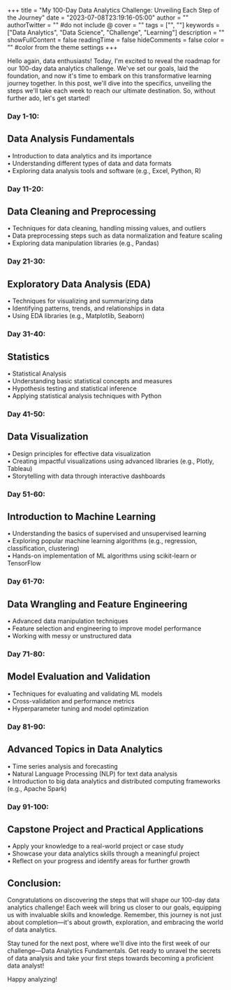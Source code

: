 +++
title = "My 100-Day Data Analytics Challenge: Unveiling Each Step of the Journey"
date = "2023-07-08T23:19:16-05:00"
author = ""
authorTwitter = "" #do not include @
cover = ""
tags = ["", ""]
keywords = ["Data Analytics", "Data Science", "Challenge", "Learning"]
description = ""
showFullContent = false
readingTime = false
hideComments = false
color = "" #color from the theme settings
+++

Hello again, data enthusiasts! Today, I'm excited to reveal the roadmap for our 100-day data analytics challenge. We've set our goals, laid the foundation, and now it's time to embark on this transformative learning journey together. In this post, we'll dive into the specifics, unveiling the steps we'll take each week to reach our ultimate destination. So, without further ado, let's get started!

### Day 1-10: 
## Data Analysis Fundamentals
•	Introduction to data analytics and its importance \
•	Understanding different types of data and data formats \
•	Exploring data analysis tools and software (e.g., Excel, Python, R) 

### Day 11-20: 
## Data Cleaning and Preprocessing
•	Techniques for data cleaning, handling missing values, and outliers \
•	Data preprocessing steps such as data normalization and feature scaling \
•	Exploring data manipulation libraries (e.g., Pandas) 

### Day 21-30: 
## Exploratory Data Analysis (EDA)
•	Techniques for visualizing and summarizing data \
•	Identifying patterns, trends, and relationships in data \
•	Using EDA libraries (e.g., Matplotlib, Seaborn) 

### Day 31-40: 
## Statistics
•	Statistical Analysis \
•	Understanding basic statistical concepts and measures \
•	Hypothesis testing and statistical inference \
•	Applying statistical analysis techniques with Python 


### Day 41-50: 
## Data Visualization
•	Design principles for effective data visualization \
•	Creating impactful visualizations using advanced libraries (e.g., Plotly, Tableau) \
•	Storytelling with data through interactive dashboards 

### Day 51-60: 
## Introduction to Machine Learning
•	Understanding the basics of supervised and unsupervised learning \
•	Exploring popular machine learning algorithms (e.g., regression, classification, clustering) \
•	Hands-on implementation of ML algorithms using scikit-learn or TensorFlow 

### Day 61-70: 
## Data Wrangling and Feature Engineering
•	Advanced data manipulation techniques \
•	Feature selection and engineering to improve model performance \
•	Working with messy or unstructured data 

### Day 71-80: 
## Model Evaluation and Validation
•	Techniques for evaluating and validating ML models \
•	Cross-validation and performance metrics \
•	Hyperparameter tuning and model optimization 


### Day 81-90: 
## Advanced Topics in Data Analytics
•	Time series analysis and forecasting \
•	Natural Language Processing (NLP) for text data analysis \
•	Introduction to big data analytics and distributed computing frameworks (e.g., Apache Spark) 

### Day 91-100: 
## Capstone Project and Practical Applications

•	Apply your knowledge to a real-world project or case study \
•	Showcase your data analytics skills through a meaningful project \
•	Reflect on your progress and identify areas for further growth 

## Conclusion:
Congratulations on discovering the steps that will shape our 100-day data analytics challenge! Each week will bring us closer to our goals, equipping us with invaluable skills and knowledge. Remember, this journey is not just about completion—it's about growth, exploration, and embracing the world of data analytics.

Stay tuned for the next post, where we'll dive into the first week of our challenge—Data Analytics Fundamentals. Get ready to unravel the secrets of data analysis and take your first steps towards becoming a proficient data analyst!

Happy analyzing!

